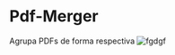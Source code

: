 # Pdf-Merger
Agrupa PDFs de forma respectiva
![fgdgf](https://github.com/user-attachments/assets/b13aa857-0475-49c5-8046-9d7a9e5c3860)
